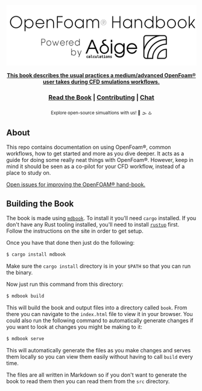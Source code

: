 <div align="center">
  <p align="center">
    <a href="https://www.adigecalculations.com/">
    <img src="src/images/powered_by_adige.png" alt="Adige OF book logo" >
  </p>
  <strong>This book describes the usual practices a medium/advanced OpenFoam® user takes during CFD smulations workflows. </strong>

  <h3>
    <a href="http://openfoam-handbook.adigecalculations.com/">Read the Book</a>
    <span> | </span>
    <a href="https://github.com/Adige-Calculations/OpenFOAM-handbook">Contributing</a>
    <span> | </span>
    <a href="https://www.adigecalculations.com/contact">Chat</a>
  </h3>

  <sub>Explore open-source simualtions with us! 🌊 🌫 ♨️ </sub>
</div>

## About

This repo contains documentation on using OpenFoam®, common workflows, how
to get started and more as you dive deeper. It acts as a guide for doing some really neat things with OpenFoam®.
However, keep in mind it should be seen as a co-pilot for your CFD workflow, instead of a place to study on.

[Open issues for improving the OpenFOAM® hand-book.][book-issues]

[book-issues]: https://github.com/Adige-Calculations/OpenFOAM-handbook/issues

## Building the Book

The book is made using [`mdbook`][mdbook]. To install it you'll need `cargo`
installed. If you don't have any Rust tooling installed, you'll need to install
[`rustup`][rustup] first. Follow the instructions on the site in order to get
setup.

Once you have that done then just do the following:

```bash
$ cargo install mdbook
```

Make sure the `cargo install` directory is in your `$PATH` so that you can run
the binary.

Now just run this command from this directory:

```bash
$ mdbook build
```

This will build the book and output files into a directory called `book`. From
there you can navigate to the `index.html` file to view it in your browser. You
could also run the following command to automatically generate changes if you
want to look at changes you might be making to it:

```bash
$ mdbook serve
```

This will automatically generate the files as you make changes and serves them
locally so you can view them easily without having to call `build` every time.

The files are all written in Markdown so if you don't want to generate the book
to read them then you can read them from the `src` directory.

[mdbook]: https://github.com/rust-lang-nursery/mdBook
[rustup]: https://github.com/rust-lang-nursery/rustup.rs/